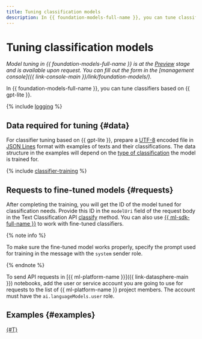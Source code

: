 ```yaml
---
title: Tuning classification models
description: In {{ foundation-models-full-name }}, you can tune classifiers based on {{ gpt-lite }}.
---
```


# Tuning classification models

_Model tuning in {{ foundation-models-full-name }} is at the [Preview](../../../overview/concepts/launch-stages.md) stage and is available upon request. You can fill out the form in the [management console]({{ link-console-main }}/link/foundation-models/)._

In {{ foundation-models-full-name }}, you can tune classifiers based on {{ gpt-lite }}.

{% include [logging](../../../_includes/foundation-models/yandexgpt/logging-disclaimer.md) %}

## Data required for tuning {#data}

For classifier tuning based on {{ gpt-lite }}, prepare a [UTF-8](https://jsonlines.org/) encoded file in [JSON Lines](https://en.wikipedia.org/wiki/UTF-8) format with examples of texts and their classifications. The data structure in the examples will depend on the [type of classification](../classifier/index.md) the model is trained for.

{% include [classifier-training](../../../_includes/datasphere/classifier-training.md) %}

## Requests to fine-tuned models {#requests}

After completing the training, you will get the ID of the model tuned for classification needs. Provide this ID in the `modelUri` field of the request body in the Text Classification API [classify](../../text-classification/api-ref/TextClassification/classify.md) method. You can also use [{{ ml-sdk-full-name }}](../../sdk/index.md) to work with fine-tuned classifiers.

{% note info %}

To make sure the fine-tuned model works properly, specify the prompt used for training in the message with the `system` sender role.

{% endnote %}

To send API requests in [{{ ml-platform-name }}]({{ link-datasphere-main }}) notebooks, add the user or service account you are going to use for requests to the list of {{ ml-platform-name }} project members. The account must have the `ai.languageModels.user` role.

## Examples {#examples}

[{#T}](../../operations/tuning/tune-classifiers.md)

